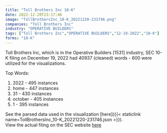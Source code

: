 ```yaml
---
title: "Toll Brothers Inc 10-K"
date: 2022-12-20T23:17:46
image: "TollBrothersInc_10-K_20221220-231746.png"
companies: "Toll Brothers Inc"
industry: "OPERATIVE BUILDERS"
tags: ["Toll Brothers Inc","OPERATIVE BUILDERS","12-19-2022","10-K"]
forms: "10-K"
---
```

Toll Brothers Inc, which is in the Operative Builders [1531] industry, SEC 10-K filing on December 19, 2022 had 40937 (cleaned) words - 600 were utilized for the visualizations.

Top Words:
1. 2022 - 495 instances
2. home - 447 instances
3. 31 - 430 instances
4. october - 405 instances
5. 1 - 395 instances


See the parsed data used in the visualization [here]({{< staticlink name=TollBrothersInc_10-K_20221220-231746.json >}}).  
View the actual filing on the SEC website [here](https://www.sec.gov/Archives/edgar/data/794170/0000794170-22-000049.txt)